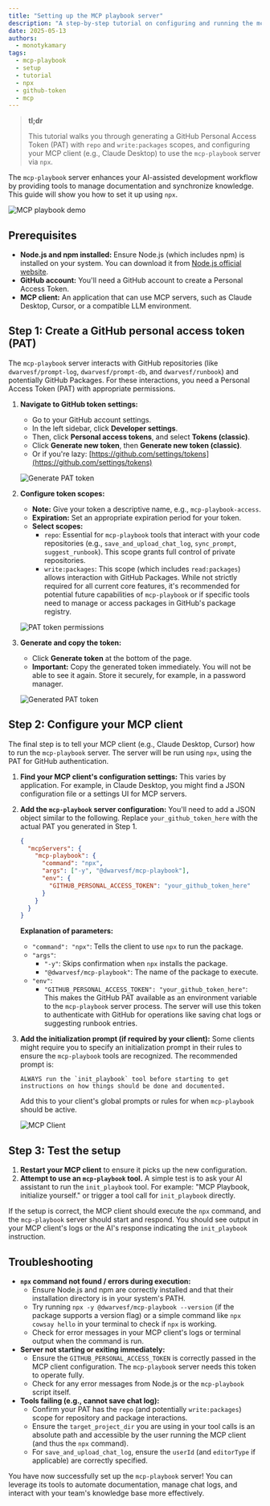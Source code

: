 ```yaml
---
title: "Setting up the MCP playbook server"
description: "A step-by-step tutorial on configuring and running the mcp-playbook server, including GitHub token creation and using npx."
date: 2025-05-13
authors:
  - monotykamary
tags:
  - mcp-playbook
  - setup
  - tutorial
  - npx
  - github-token
  - mcp
---
```


> **tl;dr**
>
> This tutorial walks you through generating a GitHub Personal Access Token (PAT) with `repo` and `write:packages` scopes, and configuring your MCP client (e.g., Claude Desktop) to use the `mcp-playbook` server via `npx`.

The `mcp-playbook` server enhances your AI-assisted development workflow by providing tools to manage documentation and synchronize knowledge. This guide will show you how to set it up using `npx`.

![MCP playbook demo](assets/mcp-playbook-demo.gif)

## Prerequisites

*   **Node.js and npm installed:** Ensure Node.js (which includes npm) is installed on your system. You can download it from [Node.js official website](https://nodejs.org/).
*   **GitHub account:** You'll need a GitHub account to create a Personal Access Token.
*   **MCP client:** An application that can use MCP servers, such as Claude Desktop, Cursor, or a compatible LLM environment.

## Step 1: Create a GitHub personal access token (PAT)

The `mcp-playbook` server interacts with GitHub repositories (like `dwarvesf/prompt-log`, `dwarvesf/prompt-db`, and `dwarvesf/runbook`) and potentially GitHub Packages. For these interactions, you need a Personal Access Token (PAT) with appropriate permissions.

1.  **Navigate to GitHub token settings:**
    *   Go to your GitHub account settings.
    *   In the left sidebar, click **Developer settings**.
    *   Then, click **Personal access tokens**, and select **Tokens (classic)**.
    *   Click **Generate new token**, then **Generate new token (classic)**.
    *   Or if you're lazy: [https://github.com/settings/tokens](https://github.com/settings/tokens)

    ![Generate PAT token](assets/generate-token.png)

2.  **Configure token scopes:**
    *   **Note:** Give your token a descriptive name, e.g., `mcp-playbook-access`.
    *   **Expiration:** Set an appropriate expiration period for your token.
    *   **Select scopes:**
        *   `repo`: Essential for `mcp-playbook` tools that interact with your code repositories (e.g., `save_and_upload_chat_log`, `sync_prompt`, `suggest_runbook`). This scope grants full control of private repositories.
        *   `write:packages`: This scope (which includes `read:packages`) allows interaction with GitHub Packages. While not strictly required for all current core features, it's recommended for potential future capabilities of `mcp-playbook` or if specific tools need to manage or access packages in GitHub's package registry.

    ![PAT token permissions](assets/pat-token-permissions.png)

3.  **Generate and copy the token:**
    *   Click **Generate token** at the bottom of the page.
    *   **Important:** Copy the generated token immediately. You will not be able to see it again. Store it securely, for example, in a password manager.

    ![Generated PAT token](assets/generated-pat-token.png)

## Step 2: Configure your MCP client

The final step is to tell your MCP client (e.g., Claude Desktop, Cursor) how to run the `mcp-playbook` server. The server will be run using `npx`, using the PAT for GitHub authentication.

1.  **Find your MCP client's configuration settings:**
    This varies by application. For example, in Claude Desktop, you might find a JSON configuration file or a settings UI for MCP servers.

2.  **Add the `mcp-playbook` server configuration:**
    You'll need to add a JSON object similar to the following. Replace `your_github_token_here` with the actual PAT you generated in Step 1.

    ```json
    {
      "mcpServers": {
        "mcp-playbook": {
          "command": "npx",
          "args": ["-y", "@dwarvesf/mcp-playbook"],
          "env": {
            "GITHUB_PERSONAL_ACCESS_TOKEN": "your_github_token_here"
          }
        }
      }
    }
    ```

    **Explanation of parameters:**
    *   `"command": "npx"`: Tells the client to use `npx` to run the package.
    *   `"args"`:
        *   `"-y"`: Skips confirmation when `npx` installs the package.
        *   `"@dwarvesf/mcp-playbook"`: The name of the package to execute.
    *   `"env"`:
        *   `"GITHUB_PERSONAL_ACCESS_TOKEN": "your_github_token_here"`: This makes the GitHub PAT available as an environment variable to the `mcp-playbook` server process. The server will use this token to authenticate with GitHub for operations like saving chat logs or suggesting runbook entries.

3.  **Add the initialization prompt (if required by your client):**
    Some clients might require you to specify an initialization prompt in their rules to ensure the `mcp-playbook` tools are recognized. The recommended prompt is:

    ```
    ALWAYS run the `init_playbook` tool before starting to get instructions on how things should be done and documented.
    ```
    Add this to your client's global prompts or rules for when `mcp-playbook` should be active.

    ![MCP Client](assets/mcp-client.png)

## Step 3: Test the setup

1.  **Restart your MCP client** to ensure it picks up the new configuration.
2.  **Attempt to use an `mcp-playbook` tool.** A simple test is to ask your AI assistant to run the `init_playbook` tool.
    For example: \"MCP Playbook, initialize yourself.\" or trigger a tool call for `init_playbook` directly.

If the setup is correct, the MCP client should execute the `npx` command, and the `mcp-playbook` server should start and respond. You should see output in your MCP client\'s logs or the AI\'s response indicating the `init_playbook` instruction.

## Troubleshooting

*   **`npx` command not found / errors during execution:**
    *   Ensure Node.js and npm are correctly installed and that their installation directory is in your system's PATH.
    *   Try running `npx -y @dwarvesf/mcp-playbook --version` (if the package supports a version flag) or a simple command like `npx cowsay hello` in your terminal to check if `npx` is working.
    *   Check for error messages in your MCP client's logs or terminal output when the command is run.
*   **Server not starting or exiting immediately:**
    *   Ensure the `GITHUB_PERSONAL_ACCESS_TOKEN` is correctly passed in the MCP client configuration. The `mcp-playbook` server needs this token to operate fully.
    *   Check for any error messages from Node.js or the `mcp-playbook` script itself.
*   **Tools failing (e.g., cannot save chat log):**
    *   Confirm your PAT has the `repo` (and potentially `write:packages`) scope for repository and package interactions.
    *   Ensure the `target_project_dir` you are using in your tool calls is an absolute path and accessible by the user running the MCP client (and thus the `npx` command).
    *   For `save_and_upload_chat_log`, ensure the `userId` (and `editorType` if applicable) are correctly specified.

You have now successfully set up the `mcp-playbook` server! You can leverage its tools to automate documentation, manage chat logs, and interact with your team\'s knowledge base more effectively.
